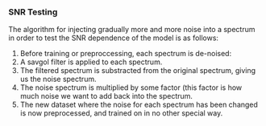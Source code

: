 ### SNR Testing

The algorithm for injecting gradually more and more noise into a spectrum in order to test the SNR dependence of the model is as follows:

1. Before training or preproccessing, each spectrum is de-noised:
  1. A savgol filter is applied to each spectrum.
  2. The filtered spectrum is substracted from the original spectrum, giving us the noise spectrum.
  3. The noise spectrum is multiplied by some factor (this factor is how much noise we want to add back into the spectrum.
2. The new dataset where the noise for each spectrum has been changed is now preprocessed, and trained on in no other special way.
